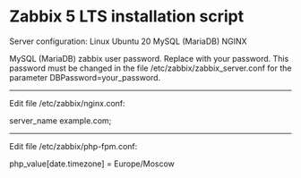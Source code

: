 # Zabbix 5 LTS installation script 

Server configuration:
Linux Ubuntu 20
MySQL (MariaDB)
NGINX

MySQL (MariaDB) zabbix user password. Replace with your password.
This password must be changed in the file /etc/zabbix/zabbix_server.conf for the parameter DBPassword=your_password.

------------------
Edit file /etc/zabbix/nginx.conf:

server_name example.com;

------------------
Edit file /etc/zabbix/php-fpm.conf:

php_value[date.timezone] = Europe/Moscow
